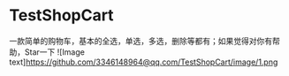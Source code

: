 # TestShopCart

一款简单的购物车，基本的全选，单选，多选，删除等都有；如果觉得对你有帮助，Star一下
 ![Image text]https://github.com/3346148964@qq.com/TestShopCart/image/1.png
